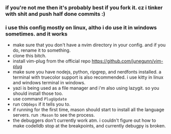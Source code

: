### if you're not me then it's probably best if you fork it. cz i tinker with shit and push half done commits :)
### i use this config mostly on linux, altho i do use it in windows sometimes. and it works
- make sure that you don't have a nvim directory in your config. and if you do, rename it to something.
- clone this bitch.
- install vim-plug from the official repo
    https://github.com/junegunn/vim-plug
- make sure you have nodejs, python, ripgrep, and nerdfonts installed. a terminal with truecolor support is also recommended. i use kitty in linux and windows terminal in windows.
- yazi is being used as a file manager and i'm also using lazygit. so you should install those too.
- use command `PlugUpdate`
- run `COQdeps` if it tells you to.
- if running for the first time, mason should start to install all the language servers. run `:Mason` to see the process.
- the debuggers don't currently work atm. i couldn't figure out how to make codelldb stop at the breakpoints, and currently debugpy is broken.
